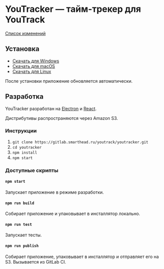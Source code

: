 # YouTracker — тайм-трекер для YouTrack

[Список изменений](CHANGELOG.md)

## Установка

- [Скачать для Windows](https://youtracker.smarthead.ru/YouTracker-installer.exe)
- [Скачать для macOS](https://youtracker.smarthead.ru/YouTracker.dmg)
- [Скачать для Linux](https://youtracker.smarthead.ru/YouTracker.AppImage)

После установки приложение обновляется автоматически.


## Разработка

YouTracker разработан на [Electron](https://electronjs.org) и [React](https://reactjs.org).

Дистрибутивы распространяются через Amazon S3.


### Инструкции

1. `git clone https://gitlab.smarthead.ru/youtrack/youtracker.git`
2. `cd youtracker`
3. `npm install`
4. `npm start`

### Доступные скрипты

#### `npm start`
Запускает приложение в режиме разработки.

#### `npm run build`
Собирает приложение и упаковывает в инсталлятор локально.

#### `npm run test`
Запускает тесты.

#### `npm run publish`
Собирает приложение, упаковывает в инсталлятор и отправляет его на S3.
Вызывается из GitLab CI.
